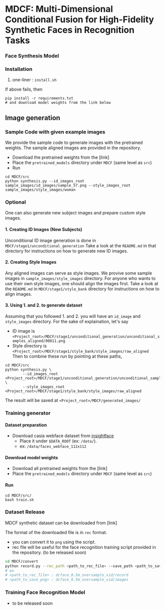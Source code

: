 # MDCF: Multi-Dimensional Conditional Fusion for High-Fidelity Synthetic Faces in Recognition Tasks


### Face Synthesis Model



### Installation

1. one-liner : `install.sh`

If above fails, then
```
pip install -r requirements.txt
# and download model weights from the link below
```

## Image generation

### Sample Code with given example images
We provide the sample code to generate images with the pretrained weights. 
The sample aligned images are provided in the repository.


- Download the pretrained weights from the [link]
- Place the `pretrained_models` directory under `MDCF` (same level as `src`)
- Run
```
cd MDCF/src
python synthesis.py --id_images_root sample_images/id_images/sample_57.png --style_images_root sample_images/style_images/woman
```

### Optional 
One can also generate new subject images and prepare custom style images.

#### 1. Creating ID Images (New Subjects)
Unconditional ID image generation is done in `MDCF/stage1/unconditional_generation`
Take a look at the `README.md` in that directory for instructions on how to generate new ID images.

#### 2. Creating Style Images
Any aligned images can serve as style images. We provive some sample images in `sample_images/style_images` directory.
For anyone who wants to use their own style images, one should align the images first.
Take a look at the `README.md` in `MDCF/stage1/style_bank` directory for instructions on how to align images.

#### 3. Using 1. and 2. to generate dataset

Assuming that you followed 1. and 2. you will have an `id_image` and `style_images` directory.
For the sake of explaination, let's say
- ID image is `<Project_root>/MDCF/stage1/unconditional_generation/unconditional_samples_aligned/00011.png`
- Style directory is `<Project_root>/MDCF/stage1/style_bank/style_images/raw_aligned`
Then to combine these run by pointing at these paths,
```
cd MDCF/src
python synthesis.py \
        --id_images_root <Project_root>/MDCF/stage1/unconditional_generation/unconditional_samples_aligned/00011.png \
        --style_images_root <Project_root>/MDCF/stage1/style_bank/style_images/raw_aligned
```
The result will be saved at `<Project_root>/MDCF/generated_images/`


### Training generator

#### Dataset preparation
- Download casia webface dataset from [insightface](https://github.com/deepinsight/insightface/tree/master/recognition/_datasets_)
    - Place it under `$DATA_ROOT` (ex: `/data/`). 
    - ex: `/data/faces_webface_112x112`

#### Download model weights
- Download all pretrained weights from the [link]
- Place the `pretrained_models` directory under `MDCF` (same level as `src`)

#### Run
```
cd MDCF/src/
bash train.sh
```


### Dataset Release
MDCF synthetic dataset can be downloaded from [link]


The format of the downloaded file is in `rec` format. 
- you can convert it to `png` using the script. 
- rec file will be useful for the face recognition training script provided in the repository. (to be released soon)

```bash
cd MDCF/convert
python record.py --rec_path <path_to_rec_file> --save_path <path_to_save_png>
# ex
# <path_to_rec_file> : dcface_0.5m_oversample_xid/record
# <path_to_save_png> : dcface_0.5m_oversample_xid/images
```

### Training Face Recognition Model

- to be released soon
